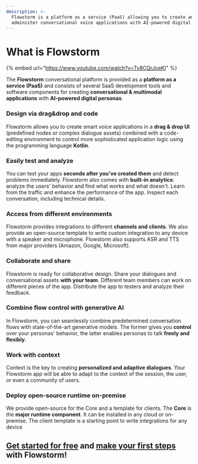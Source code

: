 ```yaml
---
description: >-
  Flowstorm is a platform as a service (PaaS) allowing you to create and
  administer conversational voice applications with AI-powered digital personas.
---
```


# What is Flowstorm

{% embed url="https://www.youtube.com/watch?v=Tv8CQrJoeKI" %}

The **Flowstorm** conversational platform is provided as a **platform as a service (PaaS)** and consists of several SaaS development tools and software components for creating **conversational & multimodal applications** with **AI-powered digital personas**.

### Design via drag\&drop and code

Flowstorm allows you to create smart voice applications in a **drag & drop UI** (predefined nodes or complex dialogue assets) combined with a code-editing environment to control more sophisticated application logic using the programming language **Kotlin**.&#x20;

### Easily test and analyze

You can test your apps **seconds after you've created them** and detect problems immediately. Flowstorm also comes with **built-in analytics**: analyze the users' behavior and find what works and what doesn't. Learn from the traffic and enhance the performance of the app. Inspect each conversation, including technical details.

### Access from different environments

Flowstorm provides integrations to different **channels and clients**. We also provide an open-source template to write custom integration to any device with a speaker and microphone. Flowstorm also supports ASR and TTS from major providers (Amazon, Google, Microsoft).

### Collaborate and share

Flowstorm is ready for collaborative design. Share your dialogues and conversational assets **with your team**. Different team members can work on different pieces of the app. Distribute the app to testers and analyze their feedback.

### Combine flow control with generative AI

In Flowstorm, you can seamlessly combine predetermined conversation flows with state-of-the-art generative models. The former gives you **control** over your personas' behavior, the latter enables personas to talk **freely and flexibly**.

### Work with context

Context is the key to creating **personalized and adaptive dialogues**. Your Flowstorm app will be able to adapt to the context of the session, the user, or even a community of users.

### Deploy open-source runtime on-premise

We provide open-source for the Core and a template for clients. The **Core** is the **major runtime component**. It can be installed in any cloud or on-premise. The client template is a starting point to write integrations for any device

## [**Get started for free**](https://app.flowstorm.ai/) **and** [**make your first steps**](quick-start.md) **with Flowstorm!**
